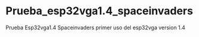# Prueba_esp32vga1.4_spaceinvaders
Prueba Esp32vga1.4 Spaceinvaders primer uso del esp32vga version 1.4
